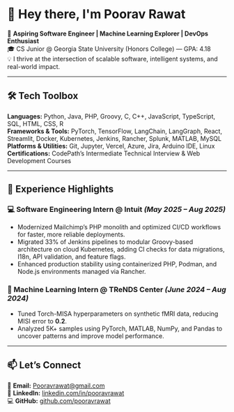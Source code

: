 # 👋 Hey there, I'm Poorav Rawat  

🚀 **Aspiring Software Engineer | Machine Learning Explorer | DevOps Enthusiast**  
🎓 CS Junior @ Georgia State University (Honors College) — GPA: 4.18  
💡 I thrive at the intersection of scalable software, intelligent systems, and real-world impact.

---

## 🛠 Tech Toolbox  
**Languages:** Python, Java, PHP, Groovy, C, C++, JavaScript, TypeScript, SQL, HTML, CSS, R  
**Frameworks & Tools:** PyTorch, TensorFlow, LangChain, LangGraph, React, Streamlit, Docker, Kubernetes, Jenkins, Rancher, Splunk, MATLAB, MySQL  
**Platforms & Utilities:** Git, Jupyter, Vercel, Azure, Jira, Arduino IDE, Linux  
**Certifications:** CodePath’s Intermediate Technical Interview & Web Development Courses  

---

## 💼 Experience Highlights  

### 💻 Software Engineering Intern @ Intuit *(May 2025 – Aug 2025)*  
- Modernized Mailchimp’s PHP monolith and optimized CI/CD workflows for faster, more reliable deployments.  
- Migrated 33% of Jenkins pipelines to modular Groovy-based architecture on cloud Kubernetes, adding CI checks for data migrations, I18n, API validation, and feature flags.  
- Enhanced production stability using containerized PHP, Podman, and Node.js environments managed via Rancher.  

### 🧠 Machine Learning Intern @ TReNDS Center *(June 2024 – Aug 2024)*  
- Tuned Torch-MISA hyperparameters on synthetic fMRI data, reducing MISI error to **0.2**.  
- Analyzed 5K+ samples using PyTorch, MATLAB, NumPy, and Pandas to uncover patterns and improve model performance.
---

## 📫 Let’s Connect  
📧 **Email:** Pooravrawat@gmail.com  
💼 **LinkedIn:** [linkedin.com/in/pooravrawat](https://linkedin.com/in/pooravrawat)  
💻 **GitHub:** [github.com/pooravrawat](https://github.com/pooravrawat1)  
